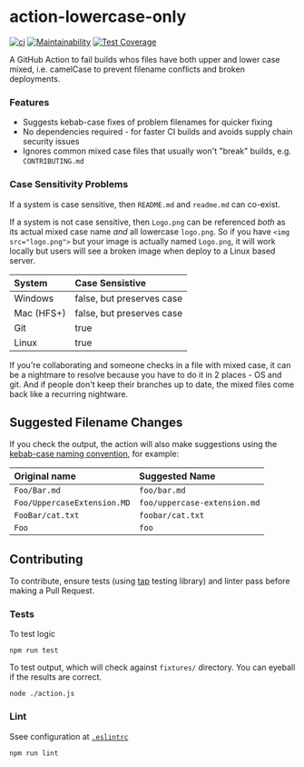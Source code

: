 # action-lowercase-only

[![ci](https://github.com/julie-ng/action-lowercase-only/actions/workflows/ci.yaml/badge.svg)](https://github.com/julie-ng/action-lowercase-only/actions/workflows/ci.yaml) 
[![Maintainability](https://api.codeclimate.com/v1/badges/215f41e69f428205e28e/maintainability)](https://codeclimate.com/github/julie-ng/action-lowercase-only/maintainability)
[![Test Coverage](https://api.codeclimate.com/v1/badges/215f41e69f428205e28e/test_coverage)](https://codeclimate.com/github/julie-ng/action-lowercase-only/test_coverage)

A GitHub Action to fail builds whos files have both upper and lower case mixed, i.e. camelCase to prevent filename conflicts and broken deployments.

### Features

- Suggests kebab-case fixes of problem filenames for quicker fixing
- No dependencies required - for faster CI builds and avoids supply chain security issues
- Ignores common mixed case files that usually won't "break" builds, e.g. `CONTRIBUTING.md`

### Case Sensitivity Problems

If a system is case sensitive, then `README.md` and `readme.md` can co-exist. 

If a system is not case sensitive, then `Logo.png` can be referenced _both_ as its actual mixed case name _and_ all lowercase `logo.png`. So if you have `<img src="logo.png">` but your image is actually named `Logo.png`, it will work locally but users will see a broken image when deploy to a Linux based server.

| System | Case Sensistive |
|:--|:--|
| Windows | false, but preserves case |
| Mac (HFS+) | false, but preserves case |
| Git | true |
| Linux | true |

If you're collaborating and someone checks in a file with mixed case, it can be a nightmare to resolve because you have to do it in 2 places - OS and git. And if people don't keep their branches up to date, the mixed files come back like a recurring nightware.

## Suggested Filename Changes

If you check the output, the action will also make suggestions using the [kebab-case naming convention](https://en.wikipedia.org/wiki/Letter_case#Kebab_case), for example:

| Original name | Suggested Name |
|:--|:--|
| `Foo/Bar.md` | `foo/bar.md` |
| `Foo/UppercaseExtension.MD` | `foo/uppercase-extension.md` |
| `FooBar/cat.txt` | `foobar/cat.txt` |
| `Foo` | `foo` |

## Contributing

To contribute, ensure tests (using [tap](https://www.npmjs.com/package/tap) testing library) and linter pass before making a Pull Request.


### Tests

To test logic

```
npm run test
```

To test output, which will check against `fixtures/` directory. You can eyeball if the results are correct.

```
node ./action.js
```

### Lint

Ssee configuration at [`.eslintrc`](./.eslintrc)

```
npm run lint
```
